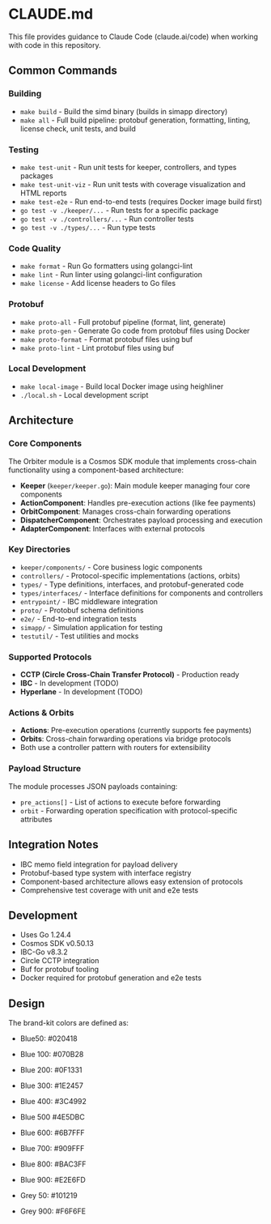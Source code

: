 # CLAUDE.md

This file provides guidance to Claude Code (claude.ai/code) when working with code in this
repository.

## Common Commands

### Building

- `make build` - Build the simd binary (builds in simapp directory)
- `make all` - Full build pipeline: protobuf generation, formatting, linting, license check, unit
  tests, and build

### Testing

- `make test-unit` - Run unit tests for keeper, controllers, and types packages
- `make test-unit-viz` - Run unit tests with coverage visualization and HTML reports
- `make test-e2e` - Run end-to-end tests (requires Docker image build first)
- `go test -v ./keeper/...` - Run tests for a specific package
- `go test -v ./controllers/...` - Run controller tests
- `go test -v ./types/...` - Run type tests

### Code Quality

- `make format` - Run Go formatters using golangci-lint
- `make lint` - Run linter using golangci-lint configuration
- `make license` - Add license headers to Go files

### Protobuf

- `make proto-all` - Full protobuf pipeline (format, lint, generate)
- `make proto-gen` - Generate Go code from protobuf files using Docker
- `make proto-format` - Format protobuf files using buf
- `make proto-lint` - Lint protobuf files using buf

### Local Development

- `make local-image` - Build local Docker image using heighliner
- `./local.sh` - Local development script

## Architecture

### Core Components

The Orbiter module is a Cosmos SDK module that implements cross-chain functionality using a
component-based architecture:

- **Keeper** (`keeper/keeper.go`): Main module keeper managing four core components
- **ActionComponent**: Handles pre-execution actions (like fee payments)
- **OrbitComponent**: Manages cross-chain forwarding operations
- **DispatcherComponent**: Orchestrates payload processing and execution
- **AdapterComponent**: Interfaces with external protocols

### Key Directories

- `keeper/components/` - Core business logic components
- `controllers/` - Protocol-specific implementations (actions, orbits)
- `types/` - Type definitions, interfaces, and protobuf-generated code
- `types/interfaces/` - Interface definitions for components and controllers
- `entrypoint/` - IBC middleware integration
- `proto/` - Protobuf schema definitions
- `e2e/` - End-to-end integration tests
- `simapp/` - Simulation application for testing
- `testutil/` - Test utilities and mocks

### Supported Protocols

- **CCTP (Circle Cross-Chain Transfer Protocol)** - Production ready
- **IBC** - In development (TODO)
- **Hyperlane** - In development (TODO)

### Actions & Orbits

- **Actions**: Pre-execution operations (currently supports fee payments)
- **Orbits**: Cross-chain forwarding operations via bridge protocols
- Both use a controller pattern with routers for extensibility

### Payload Structure

The module processes JSON payloads containing:

- `pre_actions[]` - List of actions to execute before forwarding
- `orbit` - Forwarding operation specification with protocol-specific attributes

## Integration Notes

- IBC memo field integration for payload delivery
- Protobuf-based type system with interface registry
- Component-based architecture allows easy extension of protocols
- Comprehensive test coverage with unit and e2e tests

## Development

- Uses Go 1.24.4
- Cosmos SDK v0.50.13
- IBC-Go v8.3.2
- Circle CCTP integration
- Buf for protobuf tooling
- Docker required for protobuf generation and e2e tests

## Design

The brand-kit colors are defined as:

- Blue50: #020418
- Blue 100: #070B28
- Blue 200: #0F1331
- Blue 300: #1E2457
- Blue 400: #3C4992
- Blue 500 #4E5DBC
- Blue 600: #6B7FFF
- Blue 700: #909FFF
- Blue 800: #BAC3FF
- Blue 900: #E2E6FD

- Grey 50: #101219
- Grey 900: #F6F6FE

